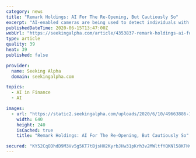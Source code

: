 ```yaml
---
category: news
title: "Remark Holdings: AI For The Re-Opening, But Cautiously So"
excerpt: "AI-enabled cameras are being used to detect individuals with high body temperature for further testing as part of the defense measures against"
publishedDateTime: 2020-06-15T13:47:00Z
webUrl: "https://seekingalpha.com/article/4353837-remark-holdings-ai-for-re-opening-cautiously"
type: article
quality: 39
heat: 39
published: false

provider:
  name: Seeking Alpha
  domain: seekingalpha.com

topics:
  - AI in Finance
  - AI

images:
  - url: "https://static2.seekingalpha.com/uploads/2020/6/10/49663886-15918181719401925.png"
    width: 640
    height: 240
    isCached: true
    title: "Remark Holdings: AI For The Re-Opening, But Cautiously So"

secured: "KY52CqODhdD9M3Vv5g5KT7tBjsHH2KyrbJHw31pKrh3v2MWltfYQKNl58KFNvcweOPLaKfG/5mtWhmMcq710kAubyDnhRqri9Q4/mIxEUoHJNWrbAvNyUKgTd7IRlTMMOVZB0fCoqpSYDhNxgKDZVXz+0drZEKB1/DNkE3H+EdYA2XkJTIs1IRMq/IdCyj0l81r6Wrq7rhCVcUXz78/WUE3jpISz5ZHLldcl6tXAAzUNAPSBXoSYXCMEmlYxP/9PFyfwbfhFCsQ1CGivDPU6a6TL1rahCIdQCzVh/flVwXzvJMApbet6g/9IvUheoKgfcA4Uz9jvmMOdYkluodIlmA==;fsAS1Hz1rQsGto5geuLQ7w=="
---
```


